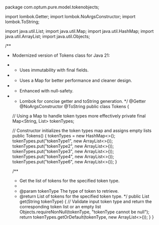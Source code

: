 package com.optum.pure.model.tokenobjects;

import lombok.Getter;
import lombok.NoArgsConstructor;
import lombok.ToString;

import java.util.List;
import java.util.Map;
import java.util.HashMap;
import java.util.ArrayList;
import java.util.Objects;

/**
 * Modernized version of Tokens class for Java 21:
 * - Uses immutability with final fields.
 * - Uses a Map for better performance and cleaner design.
 * - Enhanced with null-safety.
 * - Lombok for concise getter and toString generation.
 */
@Getter
@NoArgsConstructor
@ToString
public class Tokens {

    // Using a Map to handle token types more effectively
    private final Map<String, List<String>> tokenTypes;

    // Constructor initializes the token types map and assigns empty lists
    public Tokens() {
        tokenTypes = new HashMap<>();
        tokenTypes.put("tokenType1", new ArrayList<>());
        tokenTypes.put("tokenType2", new ArrayList<>());
        tokenTypes.put("tokenType3", new ArrayList<>());
        tokenTypes.put("tokenType4", new ArrayList<>());
        tokenTypes.put("tokenType6", new ArrayList<>());
    }

    /**
     * Get the list of tokens for the specified token type.
     *
     * @param tokenType The type of token to retrieve.
     * @return List of tokens for the specified token type.
     */
    public List<String> get(String tokenType) {
        // Validate input token type and return the corresponding token list or an empty list
        Objects.requireNonNull(tokenType, "tokenType cannot be null");
        return tokenTypes.getOrDefault(tokenType, new ArrayList<>());
    }
}
